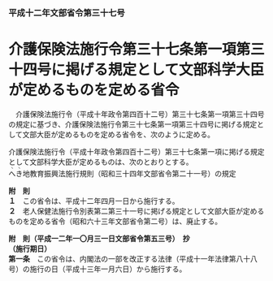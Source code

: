 ### 平成十二年文部省令第三十七号  
# 介護保険法施行令第三十七条第一項第三十四号に掲げる規定として文部科学大臣が定めるものを定める省令  
　介護保険法施行令（平成十年政令第四百十二号）第三十七条第一項第三十四号の規定に基づき、介護保険法施行令第三十七条第一項第三十四号に掲げる規定として文部大臣が定めるものを定める省令を、次のように定める。  
  
介護保険法施行令（平成十年政令第四百十二号）第三十七条第一項に掲げる規定として文部科学大臣が定めるものは、次のとおりとする。  
<ruby>へ<rt>ヽ</rt></ruby><ruby>き<rt>ヽ</rt></ruby>地教育振興法施行規則（昭和三十四年文部省令第二十一号）の規定  
  
**附　則**  
**１**　この省令は、平成十二年四月一日から施行する。  
**２**　老人保健法施行令別表第二第三十一号に掲げる規定として文部大臣が定めるものを定める省令（昭和六十三年文部省令第二号）は、廃止する。  
  
**附　則（平成一二年一〇月三一日文部省令第五三号）　抄**  
**（施行期日）**  
**第一条**　この省令は、内閣法の一部を改正する法律（平成十一年法律第八十八号）の施行の日（平成十三年一月六日）から施行する。  
  
